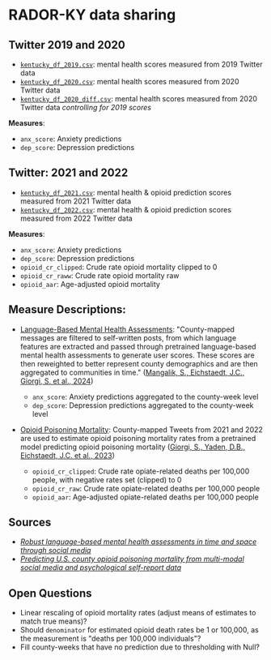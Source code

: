 # RADOR-KY data sharing

## Twitter 2019 and 2020
* [`kentucky_df_2019.csv`](https://github.com/CompPsychology/rador-ky-data/blob/main/kentucky_df_2019.csv): mental health scores measured from 2019 Twitter data
* [`kentucky_df_2020.csv`](https://github.com/CompPsychology/rador-ky-data/blob/main/kentucky_df_2020.csv): mental health scores measured from 2020 Twitter data 
* [`kentucky_df_2020_diff.csv`](https://github.com/CompPsychology/rador-ky-data/blob/main/kentucky_df_2020_diff.csv): mental health scores measured from 2020 Twitter data *controlling for 2019 scores*

**Measures**:
  *  `anx_score`: Anxiety predictions
  * `dep_score`: Depression predictions
 


## Twitter: 2021 and 2022
* [`kentucky_df_2021.csv`](https://github.com/CompPsychology/rador-ky-data/blob/main/kentucky_df_2021.csv): mental health & opioid prediction scores measured from 2021 Twitter data
* [`kentucky_df_2022.csv`](https://github.com/CompPsychology/rador-ky-data/blob/main/kentucky_df_2022.csv): mental health & opioid prediction scores measured from 2022 Twitter data
  
**Measures**:
- `anx_score`: Anxiety predictions 
- `dep_score`: Depression predictions 
- `opioid_cr_clipped`: Crude rate opioid mortality clipped to 0 
- `opioid_cr_raww`: Crude rate opioid mortality raw
- `opioid_aar`: Age-adjusted opioid mortality


## Measure Descriptions: 

* <ins>Language-Based Mental Health Assessments</ins>: "County-mapped messages are filtered to self-written posts, from which language features are extracted and passed through pretrained language-based mental health assessments to generate user scores. These scores are then reweighted to better represent county demographics and are then aggregated to communities in time." ([Mangalik, S., Eichstaedt, J.C., Giorgi, S. et al., 2024](https://www.nature.com/articles/s41746-024-01100-0))
  * `anx_score`: Anxiety predictions aggregated to the county-week level
  * `dep_score`: Depression predictions aggregated to the county-week level
 
* <ins>Opioid Poisoning Mortality</ins>: County-mapped Tweets from 2021 and 2022 are used to estimate opioid poisoning mortality rates from a pretrained model predicting opioid poisoning mortality ([Giorgi, S., Yaden, D.B., Eichstaedt, J.C. et al., 2023](https://www.nature.com/articles/s41598-023-34468-2))
  * `opioid_cr_clipped`: Crude rate opiate-related deaths per 100,000 people, with negative rates set (clipped) to 0
  * `opioid_cr_raw`: Crude rate opiate-related deaths per 100,000 people
  * `opioid_aar`: Age-adjusted opiate-related deaths per 100,000 people



## Sources

* *[Robust language-based mental health assessments in time and space through social media
](https://www.nature.com/articles/s41746-024-01100-0)*
* *[Predicting U.S. county opioid poisoning mortality from multi-modal social media and psychological self-report data
](https://www.nature.com/articles/s41598-023-34468-2)*

## Open Questions
- Linear rescaling of opioid mortality rates (adjust means of estimates to match true means)?
- Should `denominator` for estimated opioid death rates be 1 or 100,000, as the measurement is "deaths per 100,000 individuals"?
- Fill county-weeks that have no prediction due to thresholding with Null?
